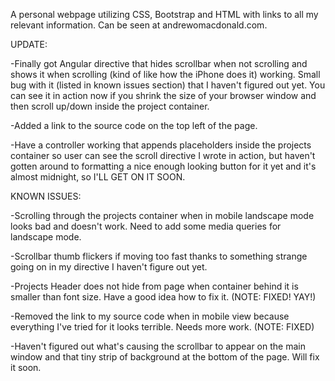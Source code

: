A personal webpage utilizing CSS, Bootstrap and HTML with links to all my relevant information. Can be seen at andrewomacdonald.com.

UPDATE:

-Finally got Angular directive that hides scrollbar when not scrolling and shows it when scrolling (kind of like how the iPhone does it) working. Small bug with it (listed in known issues section) that I haven't figured out yet. You can see it in action now if you shrink the size of your browser window and then scroll up/down inside the project container.

 -Added a link to the source code on the top left of the page.

 -Have a controller working that appends placeholders inside the projects container so user can see the scroll directive I wrote in action, but haven't gotten around to formatting a nice enough looking button for it yet and it's almost midnight, so I'LL GET ON IT SOON.


KNOWN ISSUES:

-Scrolling through the projects container when in mobile landscape mode looks bad and doesn't work. Need to add some media queries for landscape mode.

-Scrollbar thumb flickers if moving too fast thanks to something strange going on in my directive I haven't figure out yet.

-Projects Header does not hide from page when container behind it is smaller than font size. Have a good idea how to fix it.
(NOTE: FIXED! YAY!)

-Removed the link to my source code when in mobile view because everything I've tried for it looks terrible. Needs more work.
(NOTE: FIXED)

-Haven't figured out what's causing the scrollbar to appear on the main window and that tiny strip of background at the bottom of the page. Will fix it soon. 